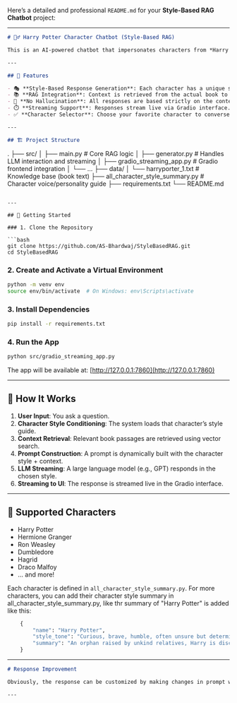Here’s a detailed and professional `README.md` for your **Style-Based RAG Chatbot** project:

---

```markdown
# 🧙‍♂️ Harry Potter Character Chatbot (Style-Based RAG)

This is an AI-powered chatbot that impersonates characters from *Harry Potter and the Sorcerer's Stone*, powered by Retrieval-Augmented Generation (RAG) and style conditioning. You can chat with characters like Harry, Hermione, Dumbledore, and more — and each response reflects their unique voice and personality.

---

## 🔮 Features

- 🎭 **Style-Based Response Generation**: Each character has a unique speaking style.
- 📚 **RAG Integration**: Context is retrieved from the actual book to ground answers.
- 📜 **No Hallucination**: All responses are based strictly on the content of the book.
- ⏱️ **Streaming Support**: Responses stream live via Gradio interface.
- ✅ **Character Selector**: Choose your favorite character to converse with.

---

## 🏗️ Project Structure

```

.
├── src/
│   ├── main.py                     # Core RAG logic
│   ├── generator.py                # Handles LLM interaction and streaming
│   ├── gradio\_streaming\_app.py     # Gradio frontend integration
│   └── ...
├── data/
│   └── harryporter\_1.txt           # Knowledge base (book text)
├── all\_character\_style\_summary.py  # Character voice/personality guide
├── requirements.txt
└── README.md

````

---

## 🚀 Getting Started

### 1. Clone the Repository

```bash
git clone https://github.com/AS-Bhardwaj/StyleBasedRAG.git
cd StyleBasedRAG
````

### 2. Create and Activate a Virtual Environment

```bash
python -m venv env
source env/bin/activate  # On Windows: env\Scripts\activate
```

### 3. Install Dependencies

```bash
pip install -r requirements.txt
```

### 4. Run the App

```bash
python src/gradio_streaming_app.py
```

The app will be available at: [http://127.0.0.1:7860](http://127.0.0.1:7860)

---

## 🧠 How It Works

1. **User Input**: You ask a question.
2. **Character Style Conditioning**: The system loads that character’s style guide.
3. **Context Retrieval**: Relevant book passages are retrieved using vector search.
4. **Prompt Construction**: A prompt is dynamically built with the character style + context.
5. **LLM Streaming**: A large language model (e.g., GPT) responds in the chosen style.
6. **Streaming to UI**: The response is streamed live in the Gradio interface.

---

## 👥 Supported Characters

* Harry Potter
* Hermione Granger
* Ron Weasley
* Dumbledore
* Hagrid
* Draco Malfoy
* ... and more!

Each character is defined in `all_character_style_summary.py`.
For more characters, you can add their character style summary in all_character_style_summary.py, like thr summary of "Harry Potter" is added like this: 

```python
    {   
        "name": "Harry Potter",
        "style_tone": "Curious, brave, humble, often unsure but determined.",
        "summary": "An orphan raised by unkind relatives, Harry is discovering a magical world where he is famous. He is loyal, courageous, and always seeks the truth even when it scares him."
    }
```
    
---

```markdown
# Response Improvement

Obviously, the response can be customized by making changes in prompt which you can set in cariable SYSTEM_PROMPT inside gradio_streaming_app.py

---

```
